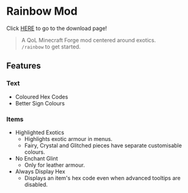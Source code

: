 # Rainbow Mod
Click [HERE](https://github.com/codesad/Rainbow/releases) to go to the download page!
> A QoL Minecraft Forge mod centered around exotics.</br>
> `/rainbow` to get started. </br>

## Features
### Text
 - Coloured Hex Codes
 - Better Sign Colours
### Items
 - Highlighted Exotics
   - Highlights exotic armour in menus.
   - Fairy, Crystal and Glitched pieces have separate customisable colours.
 - No Enchant Glint
   - Only for leather armour.
 - Always Display Hex
   - Displays an item's hex code even when advanced tooltips are disabled.
